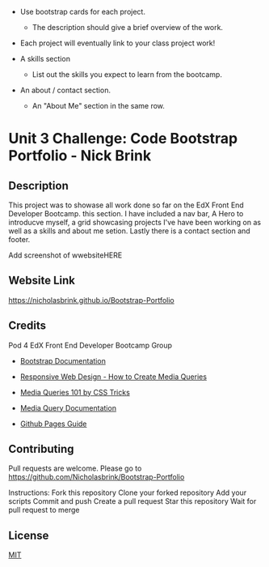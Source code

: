 - Use bootstrap cards for each project.

  - The description should give a brief overview of the work.

- Each project will eventually link to your class project work!

- A skills section

  - List out the skills you expect to learn from the bootcamp.

- An about / contact section.

  - An "About Me" section in the same row.

# Unit 3 Challenge: Code Bootstrap Portfolio - Nick Brink

## Description

This project was to showase all work done so far on the EdX Front End Developer Bootcamp. this section. I have included a nav bar, A Hero to introducve myself, a grid showcasing projects I've have been working on as well as a skills and about me setion. Lastly there is a contact section and footer.

Add screenshot of wwebsiteHERE

## Website Link

https://nicholasbrink.github.io/Bootstrap-Portfolio

## Credits

Pod 4 EdX Front End Developer Bootcamp Group

- [Bootstrap Documentation](https://getbootstrap.com/docs/4.0/getting-started/introduction/)

- [Responsive Web Design - How to Create Media Queries](https://www.youtube.com/watch?v=5xzaGSYd7jM)

- [Media Queries 101 by CSS Tricks](https://css-tricks.com/css-media-queries/)

- [Media Query Documentation](https://www.w3schools.com/css/css_rwd_mediaqueries.asp)

- [Github Pages Guide](https://pages.github.com/)

## Contributing

Pull requests are welcome. Please go to https://github.com/Nicholasbrink/Bootstrap-Portfolio

Instructions:
Fork this repository
Clone your forked repository
Add your scripts
Commit and push
Create a pull request
Star this repository
Wait for pull request to merge

## License

[MIT](https://choosealicense.com/licenses/mit/)
